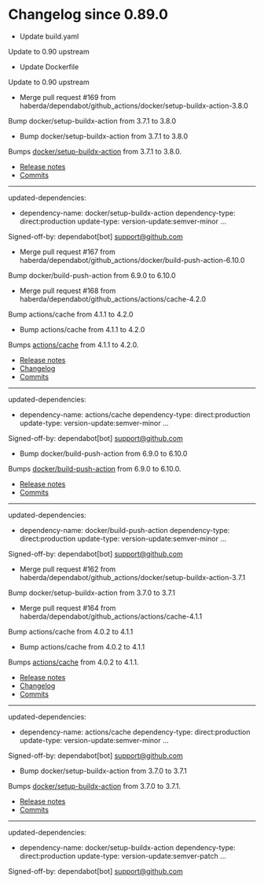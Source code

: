 # Changelog since 0.89.0
- Update build.yaml

Update to 0.90 upstream 
- Update Dockerfile

Update to 0.90 upstream 
- Merge pull request #169 from haberda/dependabot/github_actions/docker/setup-buildx-action-3.8.0

Bump docker/setup-buildx-action from 3.7.1 to 3.8.0 
- Bump docker/setup-buildx-action from 3.7.1 to 3.8.0

Bumps [docker/setup-buildx-action](https://github.com/docker/setup-buildx-action) from 3.7.1 to 3.8.0.
- [Release notes](https://github.com/docker/setup-buildx-action/releases)
- [Commits](https://github.com/docker/setup-buildx-action/compare/v3.7.1...v3.8.0)

---
updated-dependencies:
- dependency-name: docker/setup-buildx-action
  dependency-type: direct:production
  update-type: version-update:semver-minor
...

Signed-off-by: dependabot[bot] <support@github.com> 
- Merge pull request #167 from haberda/dependabot/github_actions/docker/build-push-action-6.10.0

Bump docker/build-push-action from 6.9.0 to 6.10.0 
- Merge pull request #168 from haberda/dependabot/github_actions/actions/cache-4.2.0

Bump actions/cache from 4.1.1 to 4.2.0 
- Bump actions/cache from 4.1.1 to 4.2.0

Bumps [actions/cache](https://github.com/actions/cache) from 4.1.1 to 4.2.0.
- [Release notes](https://github.com/actions/cache/releases)
- [Changelog](https://github.com/actions/cache/blob/main/RELEASES.md)
- [Commits](https://github.com/actions/cache/compare/v4.1.1...v4.2.0)

---
updated-dependencies:
- dependency-name: actions/cache
  dependency-type: direct:production
  update-type: version-update:semver-minor
...

Signed-off-by: dependabot[bot] <support@github.com> 
- Bump docker/build-push-action from 6.9.0 to 6.10.0

Bumps [docker/build-push-action](https://github.com/docker/build-push-action) from 6.9.0 to 6.10.0.
- [Release notes](https://github.com/docker/build-push-action/releases)
- [Commits](https://github.com/docker/build-push-action/compare/v6.9.0...v6.10.0)

---
updated-dependencies:
- dependency-name: docker/build-push-action
  dependency-type: direct:production
  update-type: version-update:semver-minor
...

Signed-off-by: dependabot[bot] <support@github.com> 
- Merge pull request #162 from haberda/dependabot/github_actions/docker/setup-buildx-action-3.7.1

Bump docker/setup-buildx-action from 3.7.0 to 3.7.1 
- Merge pull request #164 from haberda/dependabot/github_actions/actions/cache-4.1.1

Bump actions/cache from 4.0.2 to 4.1.1 
- Bump actions/cache from 4.0.2 to 4.1.1

Bumps [actions/cache](https://github.com/actions/cache) from 4.0.2 to 4.1.1.
- [Release notes](https://github.com/actions/cache/releases)
- [Changelog](https://github.com/actions/cache/blob/main/RELEASES.md)
- [Commits](https://github.com/actions/cache/compare/v4.0.2...v4.1.1)

---
updated-dependencies:
- dependency-name: actions/cache
  dependency-type: direct:production
  update-type: version-update:semver-minor
...

Signed-off-by: dependabot[bot] <support@github.com> 
- Bump docker/setup-buildx-action from 3.7.0 to 3.7.1

Bumps [docker/setup-buildx-action](https://github.com/docker/setup-buildx-action) from 3.7.0 to 3.7.1.
- [Release notes](https://github.com/docker/setup-buildx-action/releases)
- [Commits](https://github.com/docker/setup-buildx-action/compare/v3.7.0...v3.7.1)

---
updated-dependencies:
- dependency-name: docker/setup-buildx-action
  dependency-type: direct:production
  update-type: version-update:semver-patch
...

Signed-off-by: dependabot[bot] <support@github.com> 
